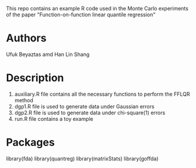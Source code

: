 This repo contains an example R code used in the Monte Carlo experiments of the paper "Function-on-function linear quantile regression"
# Authors
Ufuk Beyaztas amd Han Lin Shang
# Description
1) auxiliary.R file contains all the necessary functions to perform the FFLQR method
2) dgp1.R file is used to generate data under Gaussian errors
3) dgp2.R file is used to generate data under chi-square(1) errors
4) run.R file contains a toy example
# Packages
library(fda) 
library(quantreg)
library(matrixStats)
library(goffda)
